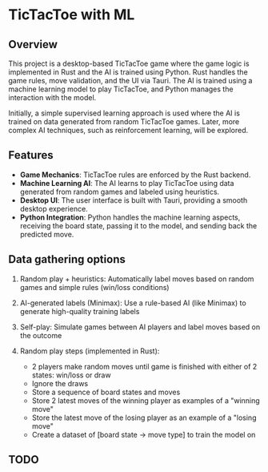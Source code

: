 # TicTacToe with ML


## Overview

This project is a desktop-based TicTacToe game where the game logic is implemented in Rust and the AI is trained using Python. Rust handles the game rules, move validation, and the UI via Tauri. The AI is trained using a machine learning model to play TicTacToe, and Python manages the interaction with the model.

Initially, a simple supervised learning approach is used where the AI is trained on data generated from random TicTacToe games. Later, more complex AI techniques, such as reinforcement learning, will be explored.


## Features

- **Game Mechanics**: TicTacToe rules are enforced by the Rust backend.
- **Machine Learning AI**: The AI learns to play TicTacToe using data generated from random games and labeled using heuristics.
- **Desktop UI**: The user interface is built with Tauri, providing a smooth desktop experience.
- **Python Integration**: Python handles the machine learning aspects, receiving the board state, passing it to the model, and sending back the predicted move.



## Data gathering options

1. Random play + heuristics: Automatically label moves based on random games and simple rules (win/loss conditions)

2. AI-generated labels (Minimax): Use a rule-based AI (like Minimax) to generate high-quality training labels

3. Self-play: Simulate games between AI players and label moves based on the outcome



1. Random play steps (implemented in Rust):
    - 2 players make random moves until game is finished with either of 2 states: win/loss or draw
    - Ignore the draws
    - Store a sequence of board states and moves
    - Store 2 latest moves of the winning player as examples of a "winning move"
    - Store the latest move of the losing player as an example of a "losing move"
    - Create a dataset of [board state -> move type] to train the model on


## TODO
